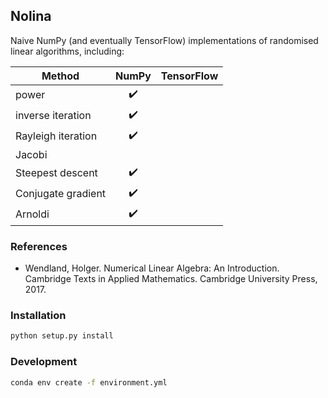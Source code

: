 ## Nolina

Naive NumPy (and eventually TensorFlow) implementations of randomised linear algorithms, including:

| Method             | NumPy              | TensorFlow         |
| ------------------ |:------------------:| ------------------:|
| power              | :heavy_check_mark: |                    |
| inverse iteration  | :heavy_check_mark: |                    |
| Rayleigh iteration | :heavy_check_mark: |                    |
| Jacobi             |                    |                    |
| Steepest descent   | :heavy_check_mark: |                    |
| Conjugate gradient | :heavy_check_mark: |                    |
| Arnoldi            | :heavy_check_mark: |                    |


### References

- Wendland, Holger. Numerical Linear Algebra: An Introduction. Cambridge Texts in Applied Mathematics. Cambridge University Press, 2017.



### Installation

```bash
python setup.py install
```


### Development

```bash
conda env create -f environment.yml
```
